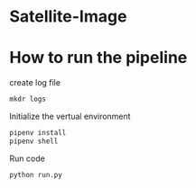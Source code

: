 # Satellite-Image

# How to run the pipeline
create log file
```python
mkdr logs
```
Initialize the vertual environment
```python
pipenv install
pipenv shell
```

Run code
```python
python run.py 
```
